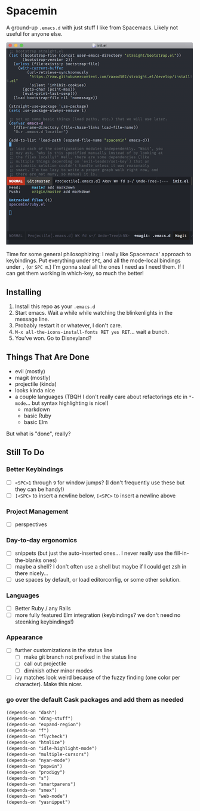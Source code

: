# Spacemin

A ground-up `.emacs.d` with just stuff I like from Spacemacs.
Likely not useful for anyone else.

<img src="spacemin.png" width="500px" alt="screenshot of spacemin" style="text-align: center" />

Time for some general philosophizing: I really like Spacemacs' approach to keybindings.
Put everything under `SPC`, and all the mode-local bindings under `,` (or `SPC m`.)
I'm gonna steal all the ones I need as I need them.
If I can get them working in which-key, so much the better!

## Installing

1. Install this repo as your `.emacs.d`
2. Start emacs. Wait a while while watching the blinkenlights in the message line.
3. Probably restart it or whatever, I don't care.
4. `M-x all-the-icons-install-fonts RET yes RET`... wait a bunch.
5. You've won. Go to Disneyland?

## Things That Are Done

- evil (mostly)
- magit (mostly)
- projectile (kinda)
- looks kinda nice
- a couple languages (TBQH I don't really care about refactorings etc in `*-mode`... but syntax highlighting is nice!)
  - markdown
  - basic Ruby
  - basic Elm

But what is "done", really?

## Still To Do

### Better Keybindings

- [ ] `<SPC>1` through `9` for window jumps? (I don't frequently use these but they can be handy!)
- [ ] `]<SPC>` to insert a newline below, `[<SPC>` to insert a newline above

### Project Management

- [ ] perspectives

### Day-to-day ergonomics

- [ ] snippets (but just the auto-inserted ones... I never really use the fill-in-the-blanks ones)
- [ ] maybe a shell? I don't often use a shell but maybe if I could get zsh in there nicely...
- [ ] use spaces by default, or load editorconfig, or some other solution.

### Languages

- [ ] Better Ruby / any Rails
- [ ] more fully featured Elm integration (keybindings? we don't need no steenking keybindings!)

### Appearance

- [ ] further customizations in the status line
	- [ ] make git branch not prefixed in the status line
	- [ ] call out projectile
	- [ ] diminish other minor modes
- [ ] ivy matches look weird because of the fuzzy finding (one color per character). Make this nicer.

### go over the default Cask packages and add them as needed

```elisp
(depends-on "dash")
(depends-on "drag-stuff")
(depends-on "expand-region")
(depends-on "f")
(depends-on "flycheck")
(depends-on "htmlize")
(depends-on "idle-highlight-mode")
(depends-on "multiple-cursors")
(depends-on "nyan-mode")
(depends-on "popwin")
(depends-on "prodigy")
(depends-on "s")
(depends-on "smartparens")
(depends-on "smex")
(depends-on "web-mode")
(depends-on "yasnippet")
```
